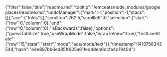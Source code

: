 {"filter":false,"title":"readme.md","tooltip":"/emceats/node_modules/googleplaces/readme.md","undoManager":{"mark":-1,"position":-1,"stack":[]},"ace":{"folds":[],"scrolltop":262.5,"scrollleft":0,"selection":{"start":{"row":0,"column":0},"end":{"row":0,"column":0},"isBackwards":false},"options":{"guessTabSize":true,"useWrapMode":false,"wrapToView":true},"firstLineState":{"row":15,"state":"start","mode":"ace/mode/text"}},"timestamp":1418758342544,"hash":"e4e897bb6ed85ff605a61fed4deb6dcfe4d1940d"}